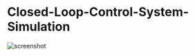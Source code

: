 # Closed-Loop-Control-System-Simulation
![screenshot](https://user-images.githubusercontent.com/21007638/68819660-09a02d80-0689-11ea-9059-a61aaf80cb9f.png)

